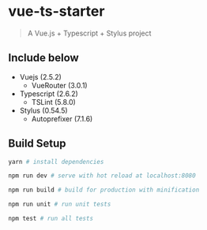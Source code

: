 # vue-ts-starter

> A Vue.js + Typescript + Stylus project

## Include below

* Vuejs (2.5.2)
  * VueRouter (3.0.1)
* Typescript (2.6.2)
  * TSLint (5.8.0)
* Stylus (0.54.5)
  * Autoprefixer (7.1.6)

## Build Setup

``` bash
yarn # install dependencies

npm run dev # serve with hot reload at localhost:8080

npm run build # build for production with minification

npm run unit # run unit tests

npm test # run all tests
```
